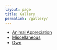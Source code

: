 ```yaml
---
layout: page
title: Gallery
permalink: /gallery/
---
```


- [Animal Appreciation](/gallery/animal-appreciation)
- [Miscellaneous](/gallery/miscellaneous)
- [Own](/gallery/own)
